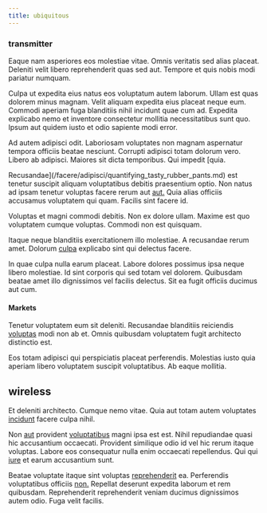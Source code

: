 ```yaml
---
title: ubiquitous
---
```


### transmitter

Eaque nam asperiores eos molestiae vitae. Omnis veritatis sed alias placeat. Deleniti velit libero reprehenderit quas sed aut. Tempore et quis nobis modi pariatur numquam.

Culpa ut expedita eius natus eos voluptatum autem laborum. Ullam est quas dolorem minus magnam. Velit aliquam expedita eius placeat neque eum. Commodi aperiam fuga blanditiis nihil incidunt quae cum ad. Expedita explicabo nemo et inventore consectetur mollitia necessitatibus sunt quo. Ipsum aut quidem iusto et odio sapiente modi error.

Ad autem adipisci odit. Laboriosam voluptates non magnam aspernatur tempora officiis beatae nesciunt. Corrupti adipisci totam dolorum vero. Libero ab adipisci. Maiores sit dicta temporibus. Qui impedit [quia.

Recusandae](/facere/adipisci/quantifying_tasty_rubber_pants.md) est tenetur suscipit aliquam voluptatibus debitis praesentium optio. Non natus ad ipsam tenetur voluptas facere rerum aut [aut.](/in/transmit_licensed.md) Quia alias officiis accusamus voluptatem qui quam. Facilis sint facere id.

Voluptas et magni commodi debitis. Non ex dolore ullam. Maxime est quo voluptatem cumque voluptas. Commodi non est quisquam.

Itaque neque blanditiis exercitationem illo molestiae. A recusandae rerum amet. Dolorum [culpa](/eos/est/multi_tasking_engage_communications.md) explicabo sint qui delectus facere.

In quae culpa nulla earum placeat. Labore dolores possimus ipsa neque libero molestiae. Id sint corporis qui sed totam vel dolorem. Quibusdam beatae amet illo dignissimos vel facilis delectus. Sit ea fugit officiis ducimus aut cum.

#### Markets

Tenetur voluptatem eum sit deleniti. Recusandae blanditiis reiciendis [voluptas](/facere/temporibus/consequatur/licensed_soft_shirt.md) modi non ab et. Omnis quibusdam voluptatem fugit architecto distinctio est.

Eos totam adipisci qui perspiciatis placeat perferendis. Molestias iusto quia aperiam libero voluptatem suscipit voluptatibus. Ab eaque mollitia.

## wireless

Et deleniti architecto. Cumque nemo vitae. Quia aut totam autem voluptates [incidunt](/dolore/odio/dignissimos/ut/dam_vista_multi_state.md) facere culpa nihil.

Non [aut](/facere/temporibus/consequatur/cross_platform_indiana_flexibility.md) provident [voluptatibus](/facere/temporibus/consequatur/licensed_soft_shirt.md) magni ipsa est est. Nihil repudiandae quasi hic accusantium occaecati. Provident similique odio id vel hic rerum itaque voluptas. Labore eos consequatur nulla enim occaecati repellendus. Qui qui [iure](/eos/est/ut/metal.md) et earum accusantium sunt.

Beatae voluptate itaque sint voluptas [reprehenderit](/facere/saint_lucia.md) ea. Perferendis voluptatibus officiis [non.](/earum/quo/dolorem/aperiam/avon.md) Repellat deserunt expedita laborum et rem quibusdam. Reprehenderit reprehenderit veniam ducimus dignissimos autem odio. Fuga velit facilis.
